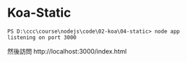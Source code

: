 # Koa-Static


```
PS D:\ccc\course\nodejs\code\02-koa\04-static> node app
listening on port 3000
```

然後訪問 http://localhost:3000/index.html

